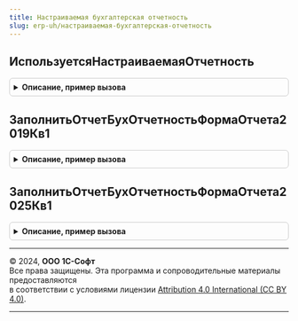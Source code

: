```yaml
---
title: Настраиваемая бухгалтерская отчетность
slug: erp-uh/настраиваемая-бухгалтерская-отчетность
---
```



## ИспользуетсяНастраиваемаяОтчетность
<details style="margin: 1em 0; padding: 0.5em; border: 1px solid #ccc; border-radius: 6px;">

<summary style="font-weight: bold; cursor: pointer;">Описание, пример вызова</summary>

```bsl

// Выполняет проверку используется ли для выбранных организаций настраиваемая отчетность.
//
// Параметры:
//  ПараметрыОтчета - Структура - набор именованных параметров для определения вариантов заполнения отчета.
//
// Возвращаемое значение:
//  Булево
Функция ИспользуетсяНастраиваемаяОтчетность(ПараметрыОтчета) Экспорт
```

Пример вызова
```bsl
Результат = НастраиваемаяБухгалтерскаяОтчетность.ИспользуетсяНастраиваемаяОтчетность(ПараметрыОтчета) 
```
</details>

## ЗаполнитьОтчетБухОтчетностьФормаОтчета2019Кв1
<details style="margin: 1em 0; padding: 0.5em; border: 1px solid #ccc; border-radius: 6px;">

<summary style="font-weight: bold; cursor: pointer;">Описание, пример вызова</summary>

```bsl

// Заполняет РегламентированныйОтчетБухОтчетность по форме ФормаОтчета2019Кв1.
//
// Параметры:
//  ПараметрыОтчета - Структура - набор именованных параметров для определения вариантов заполнения отчета.
//  Контейнер - Структура - Показателей отчета.
//
Процедура ЗаполнитьОтчетБухОтчетностьФормаОтчета2019Кв1(ПараметрыОтчета, Контейнер) Экспорт
```

Пример вызова
```bsl
НастраиваемаяБухгалтерскаяОтчетность.ЗаполнитьОтчетБухОтчетностьФормаОтчета2019Кв1(ПараметрыОтчета, Контейнер) 
```
</details>

## ЗаполнитьОтчетБухОтчетностьФормаОтчета2025Кв1
<details style="margin: 1em 0; padding: 0.5em; border: 1px solid #ccc; border-radius: 6px;">

<summary style="font-weight: bold; cursor: pointer;">Описание, пример вызова</summary>

```bsl

// Заполняет РегламентированныйОтчетБухОтчетность по форме ФормаОтчета2025Кв1.
//
// Параметры:
//  ПараметрыОтчета - Структура - набор именованных параметров для определения вариантов заполнения отчета.
//  Контейнер - Структура - Показателей отчета.
//
Процедура ЗаполнитьОтчетБухОтчетностьФормаОтчета2025Кв1(ПараметрыОтчета, Контейнер) Экспорт
```

Пример вызова
```bsl
НастраиваемаяБухгалтерскаяОтчетность.ЗаполнитьОтчетБухОтчетностьФормаОтчета2025Кв1(ПараметрыОтчета, Контейнер) 
```
</details>

---

© 2024, **ООО 1С-Софт**  
Все права защищены. Эта программа и сопроводительные материалы предоставляются  
в соответствии с условиями лицензии [Attribution 4.0 International (CC BY 4.0)](https://creativecommons.org/licenses/by/4.0/legalcode).

---
